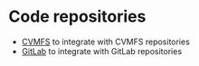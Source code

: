 # Code repositories

- [CVMFS](cvmfs) to integrate with CVMFS repositories
- [GitLab](gitlab) to integrate with GitLab repositories

